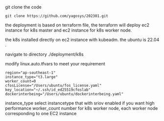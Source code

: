 git clone the code

```
git clone https://github.com/yagosys/202301.git

```

the deployment is based on terraform file, the terraform will deploy ec2 instance for k8s master and ec2 instance for k8s worker node.

the k8s installed directly on ec2 instance  with kubeadm. the ubuntu is 22.04 .

navigate to directory 
./deployment/k8s

modify linux.auto.tfvars to meet your requirement

```
region="ap-southeast-1"
instance_type="t3.large"
worker_count=0
cfosLicense="/Users/ubuntu/fos_license.yaml"
key_location="~/.ssh/id_ed25519cfoslab"
dockerinterbeing="/Users/ubuntu/dockerinterbeing.yaml"
```

instance_type 
select instancetype that with sriov enabled if you want high performance
worker_count
number for k8s worker node, each worker node corresponding to one EC2 instance




